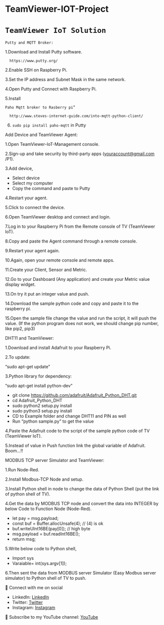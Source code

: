 # TeamViewer-IOT-Project
# `TeamViewer IoT Solution`

`Putty and MQTT Broker:`

1.Download and Install Putty software.
```
  https://www.putty.org/
```

2.Enable SSH on Raspberry Pi.

3.Set the IP address and Subnet Mask in the same network.

4.Open Putty and Connect with Raspberry Pi.

5.Install
  ```
  Paho Mqtt broker to Rasberry pi”
```
```
  http://www.steves-internet-guide.com/into-mqtt-python-client/
```

6. `sudo pip install paho-mqtt` in Putty 

Add Device and TeamViewer Agent:

1.Open TeamViewer-IoT-Management console.

2.Sign-up and take security by third-party apps (youraccount@gmail.com /P1).

3.Add device,

  -	Select device 
  -	Select my computer 
  -	Copy the command and paste to Putty

4.Restart your agent. 

5.Click to connect the device.

6.Open TeamViewer desktop and connect and login.

7.Log in to your Raspberry Pi from the Remote console of TV (TeamViewer IoT).

8.Copy and paste the Agent command through a remote console.

9.Restart your agent again.

10.Again, open your remote console and remote apps.

11.Create your Client, Sensor and Metric.

12.Go to your Dashboard (Any application) and create your Metric value display widget.

13.On try it put an integer value and push.

14.Download the sample python code and copy and paste it to the raspberry pi.

15.Open the sample file change the value and run the script, it will push the value.
(If the python program does not work, we should change pip number, like pip2, pip3)

DHT11 and TeamViewer:

1.Download and install Adafruit to your Raspberry Pi.

2.To update: 

  “sudo apt-get update”

3.Python library for dependency: 

  “sudo apt-get install python-dev”
  -	git clone https://github.com/adafruit/Adafruit_Python_DHT.git
  -	cd Adafruit_Python_DHT
  -	sudo python2 setup.py install
  -	sudo python3 setup.py install
  -	CD to Example folder and change DHT11 and PIN as well
  -	Run “python sample.py” to get the value

4.Paste the Adafruit code to the script of the sample python code of TV (TeamViewer IoT).

5.Instead of value in Push function link the global variable of Adafruit. Boom...!!

MODBUS TCP server Simulator and TeamViewer:

1.Run Node-Red.

2.Install Modbus-TCP Node and setup.

3.Install Python shell in node to change the data of Python Shell (put the link of python shell of TV).

4.Get the data by MODBUS TCP node and convert the data into INTEGER by below Code to Function Node (Node-Red).

  -	let pay = msg.payload;
  -	const buf = Buffer.allocUnsafe(4); // (4) is ok
  -	buf.writeUInt16BE(pay[0]); // high byte
  -	msg.payload = buf.readInt16BE();
  -	return msg;

5.Write below code to Python shell,

  -	Import sys
  -	Varaiable= int(sys.argv[1]);

6.Then sent the data from MODBUS server Simulator (Easy Modbus server simulator) to Python shell of TV to push.

🚩 Connect with me on social
- LinkedIn: [LinkedIn](https://www.linkedin.com/in/ariful-islam-arif-2987b51a3/)
- Twitter: [Twitter](https://twitter.com/arifulislam301)
- Instagram: [Instagram](https://www.instagram.com/ariful_mr_islam/)

🔔 Subscribe to my YouTube channel: [YouTube](https://www.youtube.com/channel/UCED68cm6nHaAlAk0h9I3yAQ)


